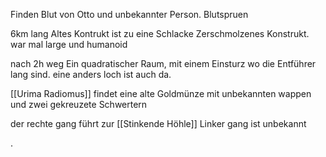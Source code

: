 
Finden Blut von Otto und unbekannter Person.
Blutspruen


6km lang
Altes Kontrukt ist zu eine Schlacke Zerschmolzenes Konstrukt.
war mal large und humanoid


nach 2h weg
Ein quadratischer Raum, mit einem Einsturz wo die Entführer lang sind.
eine anders loch ist auch da.

[[Urima Radiomus]] findet eine alte Goldmünze mit unbekannten wappen und zwei gekreuzete Schwertern

der rechte gang führt zur [[Stinkende Höhle]]
Linker gang ist unbekannt

.